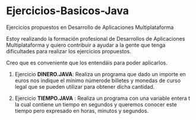 # Ejercicios-Basicos-Java
Ejercicios propuestos en Desarrollo de Aplicaciones Multiplataforma

Estoy realizando la formación profesional de Desarrollos de Aplicaciones Multiplataforma y quiero contribuir a ayudar a la gente que tenga dificultades para realizar los ejercicios propuestos.

Creo que es conveniente que los entendáis para poder aplicarlos.


1) Ejercicio <b>DINERO.JAVA</b>: Realiza un programa que dado un importe en euros nos indique el mínimo númerode billetes y monedas de curso legal que se pueden utilizar para obtener dicha cantidad. 

2) Ejercicio <b>TIEMPO.JAVA</b> : Realiza un programa con una variable entera t la cual contiene un tiempo en segundos y queremos conocer este tiempo pero expresado en horas, minutos y segundos.

